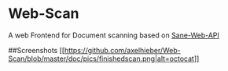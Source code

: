 # Web-Scan
A web Frontend for Document scanning based on [Sane-Web-API](https://github.com/axelhieber/Sane-Web-API)

##Screenshots
[[https://github.com/axelhieber/Web-Scan/blob/master/doc/pics/finishedscan.png|alt=octocat]]

